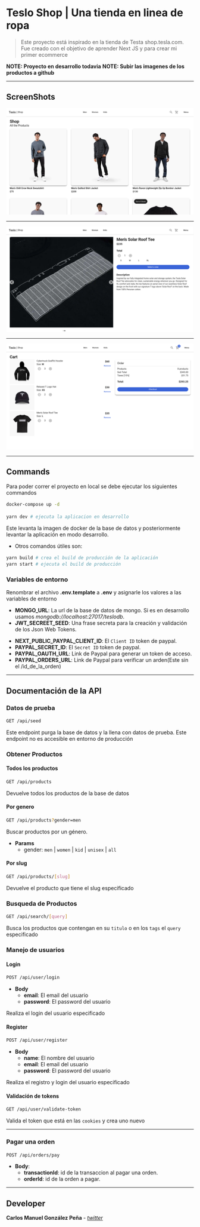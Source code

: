 # Teslo Shop | Una tienda en linea de ropa
> Este proyecto está inspirado en la tienda de Testa shop.tesla.com. Fue creado con el objetivo de aprender Next JS y para crear mi primer ecommerce

__NOTE: Proyecto en desarrollo todavia__
__NOTE: Subir las imagenes de los productos a github__

<hr />

## ScreenShots

![](/asserts_documentation/image_1.png)

<hr />

![](/asserts_documentation/image_2.png)

<hr />

![](/asserts_documentation/image_3.png)

<hr />

## Commands

Para poder correr el proyecto en local se debe ejecutar los siguientes commandos

```bash
docker-compose up -d

yarn dev # ejecuta la aplicacion en desarrollo
```
Este levanta la imagen de docker de la base de datos y posteriormente levantar la aplicación en modo desarrollo.

* Otros comandos útiles son:

```bash
yarn build # crea el build de producción de la aplicación
yarn start # ejecuta el build de producción
```

### Variables de entorno

Renombrar el archivo __.env.template__ a __.env__ y asignarle los valores a las variables de entorno

- __MONGO_URL__: La url de la base de datos de mongo. Si es en desarrollo usamos _mongodb://localhost:27017/teslodb_.
- __JWT_SECREET_SEED__: Una frase secreta para la creación y validación de los Json Web Tokens.
<!-- - __NEXTAUTH_SECRET__: Una frase secreta para los Json Web Tokens de _Next Auth_. -->
- __NEXT_PUBLIC_PAYPAL_CLIENT_ID__: El `Client ID` token de paypal. 
- __PAYPAL_SECRET_ID__: El `Secret ID` token de paypal. 
- __PAYPAL_OAUTH_URL__: Link de Paypal para generar un token de acceso.
- __PAYPAL_ORDERS_URL__: Link de Paypal para verificar un arden(Este sin el /id_de_la_orden)
<hr />

## Documentación de la API

### Datos de prueba

```bash
GET /api/seed
```

Este endpoint purga la base de datos y la llena con datos de prueba. Este endpoint no es accesible en entorno de producción

### Obtener Productos

#### Todos los productos

```bash
GET /api/products
```

Devuelve todos los productos de la base de datos

#### Por genero

```bash
GET /api/products?gender=men
```

Buscar productos por un género.

- __Params__
    * gender: `men` | `women` | `kid` | `unisex` | `all`


#### Por slug

```bash
GET /api/products/[slug]
```
Devuelve el producto que tiene el slug especificado

### Busqueda de Productos

```bash
GET /api/search/[query]
```

Busca los productos que contengan en su `titulo` o en los `tags` el `query` especificado

### Manejo de usuarios

#### Login 

```bash
POST /api/user/login
```

* __Body__
    * __email__: El email del usuario
    * __password__: El password del usuario

Realiza el login del usuario especificado

#### Register

```bash
POST /api/user/register
```

* __Body__
    * __name__: El nombre del usuario
    * __email__: El email del usuario
    * __password__: El password del usuario

Realiza el registro y login del usuario especificado

#### Validación de tokens

```bash
GET /api/user/validate-token
```


Valida el token que está en las `cookies` y crea uno nuevo

<hr />

### Pagar una orden

```bash
POST /api/orders/pay
```

* __Body__:
    * __transactionId__: id de la transaccion al pagar una orden.
    * __orderId__: id de la orden a pagar.

<hr />

## Developer

__Carlos Manuel González Peña__ - [_twitter_](https://twitter.com/cmglezp)
